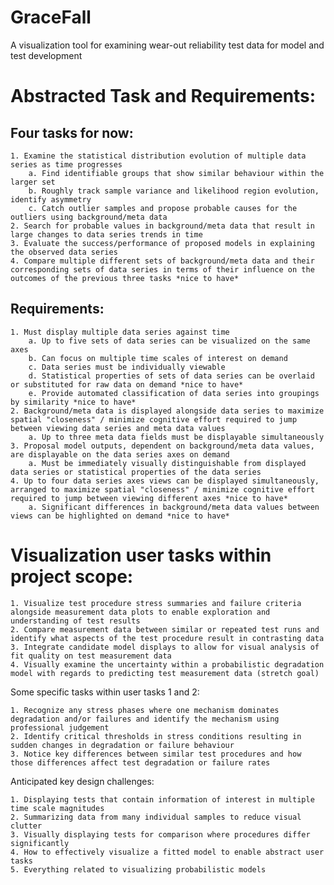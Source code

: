 # GraceFall
A visualization tool for examining wear-out reliability test data for model and test development


# Abstracted Task and Requirements:


## Four tasks for now:
	1. Examine the statistical distribution evolution of multiple data series as time progresses
		a. Find identifiable groups that show similar behaviour within the larger set
		b. Roughly track sample variance and likelihood region evolution, identify asymmetry
		c. Catch outlier samples and propose probable causes for the outliers using background/meta data
	2. Search for probable values in background/meta data that result in large changes to data series trends in time
	3. Evaluate the success/performance of proposed models in explaining the observed data series
	4. Compare multiple different sets of background/meta data and their corresponding sets of data series in terms of their influence on the outcomes of the previous three tasks *nice to have*


## Requirements:
	1. Must display multiple data series against time
		a. Up to five sets of data series can be visualized on the same axes
		b. Can focus on multiple time scales of interest on demand
		c. Data series must be individually viewable
		d. Statistical properties of sets of data series can be overlaid or substituted for raw data on demand *nice to have*
		e. Provide automated classification of data series into groupings by similarity *nice to have*
	2. Background/meta data is displayed alongside data series to maximize spatial "closeness" / minimize cognitive effort required to jump between viewing data series and meta data values
		a. Up to three meta data fields must be displayable simultaneously
	3. Proposal model outputs, dependent on background/meta data values, are displayable on the data series axes on demand
		a. Must be immediately visually distinguishable from displayed data series or statistical properties of the data series
	4. Up to four data series axes views can be displayed simultaneously, arranged to maximize spatial "closeness" / minimize cognitive effort required to jump between viewing different axes *nice to have*
		a. Significant differences in background/meta data values between views can be highlighted on demand *nice to have*



# Visualization user tasks within project scope:

	1. Visualize test procedure stress summaries and failure criteria alongside measurement data plots to enable exploration and understanding of test results
	2. Compare measurement data between similar or repeated test runs and identify what aspects of the test procedure result in contrasting data
	3. Integrate candidate model displays to allow for visual analysis of fit quality on test measurement data
	4. Visually examine the uncertainty within a probabilistic degradation model with regards to predicting test measurement data (stretch goal)

Some specific tasks within user tasks 1 and 2:

	1. Recognize any stress phases where one mechanism dominates degradation and/or failures and identify the mechanism using professional judgement
	2. Identify critical thresholds in stress conditions resulting in sudden changes in degradation or failure behaviour
	3. Notice key differences between similar test procedures and how those differences affect test degradation or failure rates

Anticipated key design challenges:

	1. Displaying tests that contain information of interest in multiple time scale magnitudes
	2. Summarizing data from many individual samples to reduce visual clutter
	3. Visually displaying tests for comparison where procedures differ significantly
	4. How to effectively visualize a fitted model to enable abstract user tasks
	5. Everything related to visualizing probabilistic models
